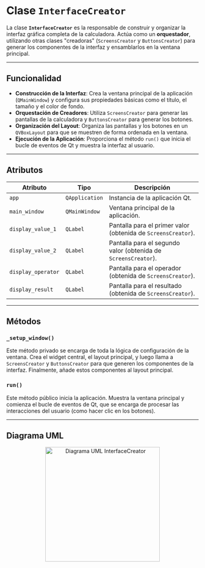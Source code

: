 # Clase `InterfaceCreator`

La clase **`InterfaceCreator`** es la responsable de construir y organizar la interfaz gráfica completa de la calculadora. Actúa como un **orquestador**, utilizando otras clases "creadoras" (`ScreensCreator` y `ButtonsCreator`) para generar los componentes de la interfaz y ensamblarlos en la ventana principal.

---

## Funcionalidad

- **Construcción de la Interfaz**: Crea la ventana principal de la aplicación (`QMainWindow`) y configura sus propiedades básicas como el título, el tamaño y el color de fondo.
- **Orquestación de Creadores**: Utiliza `ScreensCreator` para generar las pantallas de la calculadora y `ButtonsCreator` para generar los botones.
- **Organización del Layout**: Organiza las pantallas y los botones en un `QVBoxLayout` para que se muestren de forma ordenada en la ventana.
- **Ejecución de la Aplicación**: Proporciona el método `run()` que inicia el bucle de eventos de Qt y muestra la interfaz al usuario.

---

## Atributos

| Atributo | Tipo | Descripción |
|---|---|---|
| `app` | `QApplication` | Instancia de la aplicación Qt. |
| `main_window` | `QMainWindow` | Ventana principal de la aplicación. |
| `display_value_1` | `QLabel` | Pantalla para el primer valor (obtenida de `ScreensCreator`). |
| `display_value_2` | `QLabel` | Pantalla para el segundo valor (obtenida de `ScreensCreator`). |
| `display_operator` | `QLabel` | Pantalla para el operador (obtenida de `ScreensCreator`). |
| `display_result` | `QLabel` | Pantalla para el resultado (obtenida de `ScreensCreator`). |

---

## Métodos

### `_setup_window()`
Este método privado se encarga de toda la lógica de configuración de la ventana. Crea el widget central, el layout principal, y luego llama a `ScreensCreator` y `ButtonsCreator` para que generen los componentes de la interfaz. Finalmente, añade estos componentes al layout principal.

### `run()`
Este método público inicia la aplicación. Muestra la ventana principal y comienza el bucle de eventos de Qt, que se encarga de procesar las interacciones del usuario (como hacer clic en los botones).

---

## Diagrama UML

<p align="center">
    <img src="../clases_uml/uml_interface_creator.svg" alt="Diagrama UML
        InterfaceCreator" width="300"/>
</p>

